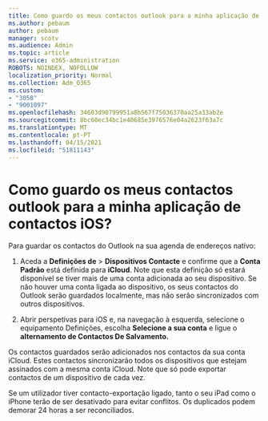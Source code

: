 ```yaml
---
title: Como guardo os meus contactos outlook para a minha aplicação de contactos iOS?
ms.author: pebaum
author: pebaum
manager: scotv
ms.audience: Admin
ms.topic: article
ms.service: o365-administration
ROBOTS: NOINDEX, NOFOLLOW
localization_priority: Normal
ms.collection: Adm_O365
ms.custom:
- "3058"
- "9001097"
ms.openlocfilehash: 34603d90799951a8b567f75036370aa25a33ab2e
ms.sourcegitcommit: 8bc60ec34bc1e40685e3976576e04a2623f63a7c
ms.translationtype: MT
ms.contentlocale: pt-PT
ms.lasthandoff: 04/15/2021
ms.locfileid: "51811143"
---
```

# <a name="how-do-i-save-my-outlook-contacts-to-my-ios-contacts-app"></a>Como guardo os meus contactos outlook para a minha aplicação de contactos iOS?

Para guardar os contactos do Outlook na sua agenda de endereços nativo:
 
1. Aceda a **Definições de**  >  **Dispositivos Contacte** e confirme que a **Conta Padrão** está definida para **iCloud**. Note que esta definição só estará disponível se tiver mais de uma conta adicionada ao seu dispositivo. Se não houver uma conta ligada ao dispositivo, os seus contactos do Outlook serão guardados localmente, mas não serão sincronizados com outros dispositivos.
 
2. Abrir perspetivas para iOS e, na navegação à esquerda, selecione o equipamento Definições, escolha **Selecione a sua conta** e ligue o **alternamento de Contactos De Salvamento.**
 
Os contactos guardados serão adicionados nos contactos da sua conta iCloud. Estes contactos sincronizarão todos os dispositivos que estejam assinados com a mesma conta iCloud. Note que só pode exportar contactos de um dispositivo de cada vez.
 
Se um utilizador tiver contacto-exportação ligado, tanto o seu iPad como o iPhone terão de ser desativado para evitar conflitos. Os duplicados podem demorar 24 horas a ser reconciliados.